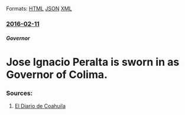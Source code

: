 
Formats: [HTML](/news/2016/02/11/josa-c-ignacio-peralta-is-sworn-in-as-governor-of-colima.html)  [JSON](/news/2016/02/11/josa-c-ignacio-peralta-is-sworn-in-as-governor-of-colima.json)  [XML](/news/2016/02/11/josa-c-ignacio-peralta-is-sworn-in-as-governor-of-colima.xml)  

### [2016-02-11](/news/2016/02/11/index.md)

##### Governor
# Jose Ignacio Peralta is sworn in as Governor of Colima. 




### Sources:

1. [El Diario de Coahuila](http://www.eldiariodecoahuila.com.mx/notas/2016/2/12/asume-gubernatura-jose-ignacio-peralta-561201.asp)
